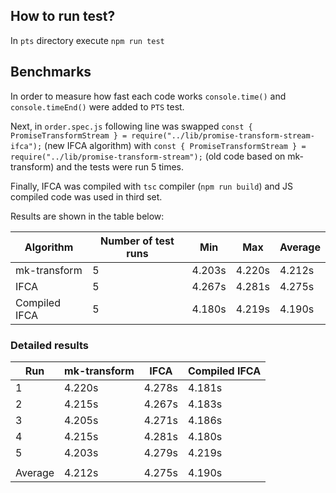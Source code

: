 ## How to run test?

In `pts` directory execute `npm run test`

## Benchmarks

In order to measure how fast each code works `console.time()` and `console.timeEnd()` were added to `PTS` test.

Next, in `order.spec.js` following line was swapped `const { PromiseTransformStream } = require("../lib/promise-transform-stream-ifca");` (new IFCA algorithm) with `const { PromiseTransformStream } = require("../lib/promise-transform-stream");` (old code based on mk-transform) and the tests were run 5 times.

Finally, IFCA was compiled with `tsc` compiler (`npm run build`) and JS compiled code was used in third set.

Results are shown in the table below:

| Algorithm     | Number of test runs | Min    | Max    | Average |
| ------------- | ------------------- | ------ | ------ | ------- |
| mk-transform  | 5                   | 4.203s | 4.220s | 4.212s  |
| IFCA          | 5                   | 4.267s | 4.281s | 4.275s  |
| Compiled IFCA | 5                   | 4.180s | 4.219s | 4.190s  |

### Detailed results

| Run     | mk-transform | IFCA   | Compiled IFCA |
| ------- | ------------ | ------ | ------------- |
| 1       | 4.220s       | 4.278s | 4.181s        |
| 2       | 4.215s       | 4.267s | 4.183s        |
| 3       | 4.205s       | 4.271s | 4.186s        |
| 4       | 4.215s       | 4.281s | 4.180s        |
| 5       | 4.203s       | 4.279s | 4.219s        |
|         |              |        |               |
| Average | 4.212s       | 4.275s | 4.190s        |
